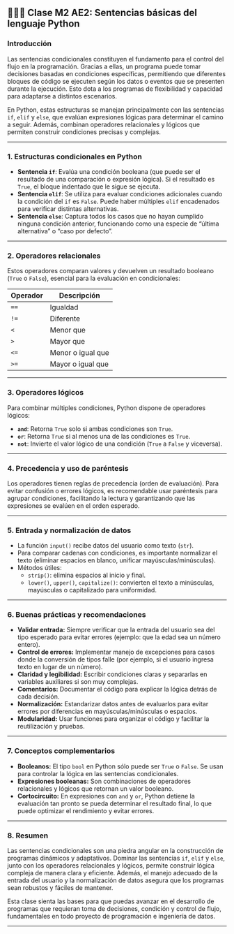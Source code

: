 ## 👨🏽‍🏫 Clase M2 AE2: Sentencias básicas del lenguaje Python

### Introducción

Las sentencias condicionales constituyen el fundamento para el control del flujo en la programación. Gracias a ellas, un programa puede tomar decisiones basadas en condiciones específicas, permitiendo que diferentes bloques de código se ejecuten según los datos o eventos que se presenten durante la ejecución. Esto dota a los programas de flexibilidad y capacidad para adaptarse a distintos escenarios.

En Python, estas estructuras se manejan principalmente con las sentencias `if`, `elif` y `else`, que evalúan expresiones lógicas para determinar el camino a seguir. Además, combinan operadores relacionales y lógicos que permiten construir condiciones precisas y complejas.

---

### 1. Estructuras condicionales en Python

- **Sentencia `if`**: Evalúa una condición booleana (que puede ser el resultado de una comparación o expresión lógica). Si el resultado es `True`, el bloque indentado que le sigue se ejecuta.
- **Sentencia `elif`**: Se utiliza para evaluar condiciones adicionales cuando la condición del `if` es `False`. Puede haber múltiples `elif` encadenados para verificar distintas alternativas.
- **Sentencia `else`**: Captura todos los casos que no hayan cumplido ninguna condición anterior, funcionando como una especie de “última alternativa” o “caso por defecto”.

---

### 2. Operadores relacionales

Estos operadores comparan valores y devuelven un resultado booleano (`True` o `False`), esencial para la evaluación en condicionales:

| Operador | Descripción         |
| -------- | ------------------- |
| `==`     | Igualdad            |
| `!=`     | Diferente           |
| `<`      | Menor que           |
| `>`      | Mayor que           |
| `<=`     | Menor o igual que   |
| `>=`     | Mayor o igual que   |

---

### 3. Operadores lógicos

Para combinar múltiples condiciones, Python dispone de operadores lógicos:

- **`and`**: Retorna `True` solo si ambas condiciones son `True`.  
- **`or`**: Retorna `True` si al menos una de las condiciones es `True`.  
- **`not`**: Invierte el valor lógico de una condición (`True` a `False` y viceversa).  

---

### 4. Precedencia y uso de paréntesis

Los operadores tienen reglas de precedencia (orden de evaluación). Para evitar confusión o errores lógicos, es recomendable usar paréntesis para agrupar condiciones, facilitando la lectura y garantizando que las expresiones se evalúen en el orden esperado.

---

### 5. Entrada y normalización de datos

- La función `input()` recibe datos del usuario como texto (`str`).
- Para comparar cadenas con condiciones, es importante normalizar el texto (eliminar espacios en blanco, unificar mayúsculas/minúsculas).
- Métodos útiles:
  - `strip()`: elimina espacios al inicio y final.
  - `lower()`, `upper()`, `capitalize()`: convierten el texto a minúsculas, mayúsculas o capitalizado para uniformidad.

---

### 6. Buenas prácticas y recomendaciones

- **Validar entrada:** Siempre verificar que la entrada del usuario sea del tipo esperado para evitar errores (ejemplo: que la edad sea un número entero).
- **Control de errores:** Implementar manejo de excepciones para casos donde la conversión de tipos falle (por ejemplo, si el usuario ingresa texto en lugar de un número).
- **Claridad y legibilidad:** Escribir condiciones claras y separarlas en variables auxiliares si son muy complejas.
- **Comentarios:** Documentar el código para explicar la lógica detrás de cada decisión.
- **Normalización:** Estandarizar datos antes de evaluarlos para evitar errores por diferencias en mayúsculas/minúsculas o espacios.
- **Modularidad:** Usar funciones para organizar el código y facilitar la reutilización y pruebas.

---

### 7. Conceptos complementarios

- **Booleanos:** El tipo `bool` en Python sólo puede ser `True` o `False`. Se usan para controlar la lógica en las sentencias condicionales.
- **Expresiones booleanas:** Son combinaciones de operadores relacionales y lógicos que retornan un valor booleano.
- **Cortocircuito:** En expresiones con `and` y `or`, Python detiene la evaluación tan pronto se pueda determinar el resultado final, lo que puede optimizar el rendimiento y evitar errores.

---

### 8. Resumen

Las sentencias condicionales son una piedra angular en la construcción de programas dinámicos y adaptativos. Dominar las sentencias `if`, `elif` y `else`, junto con los operadores relacionales y lógicos, permite construir lógica compleja de manera clara y eficiente. Además, el manejo adecuado de la entrada del usuario y la normalización de datos asegura que los programas sean robustos y fáciles de mantener.

Esta clase sienta las bases para que puedas avanzar en el desarrollo de programas que requieran toma de decisiones, condición y control de flujo, fundamentales en todo proyecto de programación e ingeniería de datos.

---
